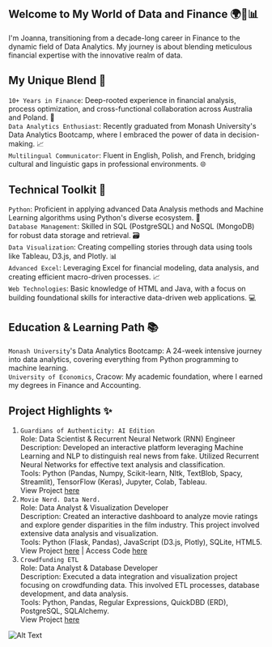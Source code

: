 ## Welcome to My World of Data and Finance 🌍💼📊
I'm Joanna, transitioning from a decade-long career in Finance to the dynamic field of Data Analytics. My journey is about blending meticulous financial expertise with the innovative realm of data.

## My Unique Blend 🌟
`10+ Years in Finance`: Deep-rooted experience in financial analysis, process optimization, and cross-functional collaboration across Australia and Poland. 🏦 </br>
`Data Analytics Enthusiast`: Recently graduated from Monash University's Data Analytics Bootcamp, where I embraced the power of data in decision-making. 📈 </br>
`Multilingual Communicator`: Fluent in English, Polish, and French, bridging cultural and linguistic gaps in professional environments. 🌐 </br>

## Technical Toolkit 🔧
`Python`: Proficient in applying advanced Data Analysis methods and Machine Learning algorithms using Python's diverse ecosystem. 🐍 </br>
`Database Management`: Skilled in SQL (PostgreSQL) and NoSQL (MongoDB) for robust data storage and retrieval. 🗃️ </br>
`Data Visualization`: Creating compelling stories through data using tools like Tableau, D3.js, and Plotly. 📊 </br>
`Advanced Excel`: Leveraging Excel for financial modeling, data analysis, and creating efficient macro-driven processes. 📈 </br>
`Web Technologies`: Basic knowledge of HTML and Java, with a focus on building foundational skills for interactive data-driven web applications. 💻 </br>

## Education & Learning Path 📚
`Monash University`'s Data Analytics Bootcamp: A 24-week intensive journey into data analytics, covering everything from Python programming to machine learning. </br>
`University of Economics`, Cracow: My academic foundation, where I earned my degrees in Finance and Accounting. </br>

## Project Highlights ✨
1. `Guardians of Authenticity: AI Edition` </br>
Role: Data Scientist & Recurrent Neural Network (RNN) Engineer </br> 
Description: Developed an interactive platform leveraging Machine Learning and NLP to distinguish real news from fake. Utilized Recurrent Neural Networks for effective text analysis and classification. </br>
Tools: Python (Pandas, Numpy, Scikit-learn, Nltk, TextBlob, Spacy, Streamlit), TensorFlow (Keras), Jupyter, Colab, Tableau. </br>
View Project [here](https://github.com/jyojay/MONU_Project_4.git) </br>
2. `Movie Nerd. Data Nerd.` </br>
Role: Data Analyst & Visualization Developer  </br>
Description: Created an interactive dashboard to analyze movie ratings and explore gender disparities in the film industry. This project involved extensive data analysis and visualization. </br>
Tools: Python (Flask, Pandas), JavaScript (D3.js, Plotly), SQLite, HTML5. </br>
View Project [here](https://benoitchamot.github.io/MONU_project3/) | Access Code [here](https://github.com/benoitchamot/MONU_project3.git) </br>
3. `Crowdfunding ETL` </br>
Role: Data Analyst & Database Developer </br>
Description: Executed a data integration and visualization project focusing on crowdfunding data. This involved ETL processes, database development, and data analysis. </br>
Tools: Python, Pandas, Regular Expressions, QuickDBD (ERD), PostgreSQL, SQLAlchemy. </br>
View Project [here](https://github.com/jyojay/Crowdfunding_ETL.git) </br>


![Alt Text](https://media.giphy.com/media/SvckSy7fFviqrq8ClF/giphy.gif)
